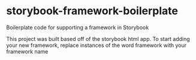# storybook-framework-boilerplate
Boilerplate code for supporting a framework in Storybook

This project was built based off of the storybook html app. To start adding your new framework, replace instances of the word framework with your framework name